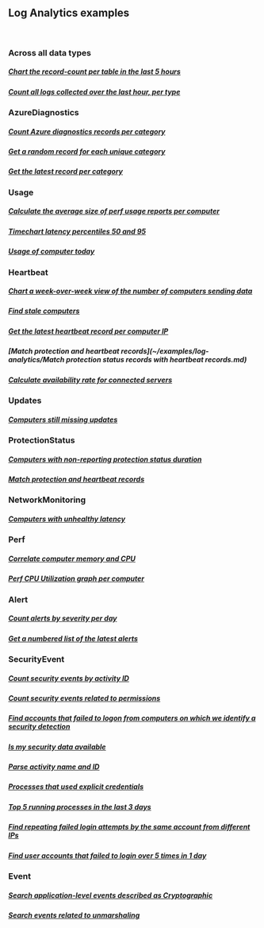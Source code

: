 ## Log Analytics examples
<br/>

### Across all data types
##### [Chart the record-count per table in the last 5 hours](~/examples/log-analytics/chart-the-record-count-per-table-in-the-last-5-hours.md)
##### [Count all logs collected over the last hour, per type](~/examples/log-analytics/count-all-logs-collected-over-the-last-hour-per-type.md)

### AzureDiagnostics
##### [Count Azure diagnostics records per category](~/examples/log-analytics/count-azure-diagnostics-records-per-category.md)
##### [Get a random record for each unique category](~/examples/log-analytics/get-a-random-record-for-each-unique-category.md)
##### [Get the latest record per category](~/examples/log-analytics/get-the-latest-record-per-category.md)

### Usage
##### [Calculate the average size of perf usage reports per computer](~/examples/log-analytics/calculate-the-average-size-of-perf-usage-reports-per-computer.md)
##### [Timechart latency percentiles 50 and 95](~/examples/log-analytics/timechart-latency-percentiles-50-and-95.md)
##### [Usage of computer today](~/examples/log-analytics/usage-of-computers-today.md)

### Heartbeat
##### [Chart a week-over-week view of the number of computers sending data](~/examples/log-analytics/chart-a-week-over-week-view-of-the-number-of-computers-sending-data.md)
##### [Find stale computers](~/examples/log-analytics/find-stale-computers.md)
##### [Get the latest heartbeat record per computer IP](~/examples/log-analytics/get-latest-heartbeat-record-per-computer-ip.md)
##### [Match protection and heartbeat records](~/examples/log-analytics/Match protection status records with heartbeat records.md)
##### [Calculate availability rate for connected servers](~/examples/log-analytics/server-availability-rate.md)

### Updates
##### [Computers still missing updates](~/examples/log-analytics/computers-still-missing-updates.md)

### ProtectionStatus
##### [Computers with non-reporting protection status duration](~/examples/log-analytics/computers-with-non-reporting-protection-status-duration.md)
##### [Match protection and heartbeat records](~/examples/log-analytics/match-protection-status-records-with-heartbeat-records.md)

### NetworkMonitoring
##### [Computers with unhealthy latency](~/examples/log-analytics/computers-with-unhealthy-latency.md)

### Perf
##### [Correlate computer memory and CPU](~/examples/log-analytics/correlate-computer-memory-and-cpu.md)
##### [Perf CPU Utilization graph per computer](~/examples/log-analytics/perf-cpu-utilization-graph-per-computer.md)

### Alert
##### [Count alerts by severity per day](~/examples/log-analytics/count-and-chart-alerts-severity-per-day.md)
##### [Get a numbered list of the latest alerts](~/examples/log-analytics/get-a-numbered-list-of-the-latest-alerts.md)

### SecurityEvent
##### [Count security events by activity ID](~/examples/log-analytics/count-security-events-by-activity-id.md)
##### [Count security events related to permissions](~/examples/log-analytics/count-security-events-related-to-permissions.md)
##### [Find accounts that failed to logon from computers on which we identify a security detection](~/examples/log-analytics/find-accounts-that-failed-to-logon-from-computers-on-which-we-identify-a-security-detection.md)
##### [Is my security data available](~/examples/log-analytics/is-my-security-data-available.md)
##### [Parse activity name and ID](~/examples/log-analytics/parse-activity-name-and-id.md)
##### [Processes that used explicit credentials](~/examples/log-analytics/pie-chart-explicit-credentials-processes.md)
##### [Top 5 running processes in the last 3 days](~/examples/log-analytics/top-5-running-processes-in-the-last-3-days.md)
##### [Find repeating failed login attempts by the same account from different IPs](~/examples/log-analytics/find-repeating-failed-login-attempts-by-the-same-account-from-different-ips.md)
##### [Find user accounts that failed to login over 5 times in 1 day](~/examples/log-analytics/find-user-accounts-that-failed-to-login-over-5-times-in-1-day.md)

### Event
##### [Search application-level events described as Cryptographic](~/examples/log-analytics/search-application-level-events-described-as-cryptographic.md)
##### [Search events related to unmarshaling](~/examples/log-analytics/search-events-related-to-unmarshaling.md)
